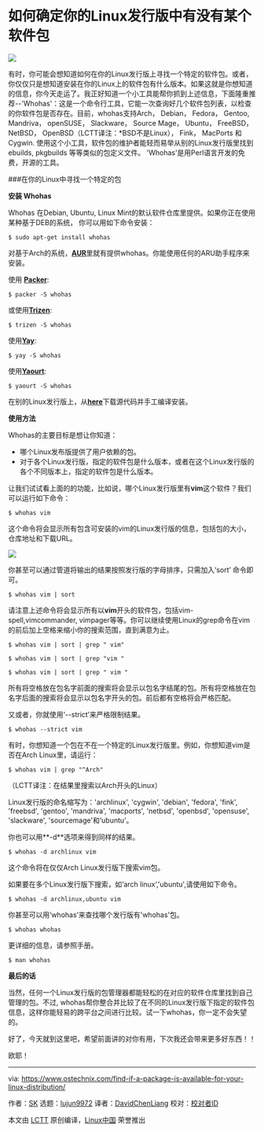 
如何确定你的Linux发行版中有没有某个软件包
======

![](https://www.ostechnix.com/wp-content/uploads/2018/06/Whohas-720x340.png)


有时，你可能会想知道如何在你的Linux发行版上寻找一个特定的软件包。或者，你仅仅只是想知道安装在你的Linux上的软件包有什么版本。如果这就是你想知道的信息，你今天走运了。我正好知道一个小工具能帮你抓到上述信息，下面隆重推荐--'Whohas'：这是一个命令行工具，它能一次查询好几个软件包列表，以检查的你软件包是否存在。目前，whohas支持Arch， Debian， Fedora， Gentoo, Mandriva， openSUSE， Slackware， Source Mage， Ubuntu， FreeBSD， NetBSD， OpenBSD（LCTT译注：*BSD不是Linux）， Fink， MacPorts 和Cygwin. 使用这个小工具，软件包的维护者能轻而易举从别的Linux发行版里找到ebuilds, pkgbuilds 等等类似的包定义文件。
'Whohas'是用Perl语言开发的免费，开源的工具。

###在你的Linux中寻找一个特定的包

**安装 Whohas**


Whohas 在Debian, Ubuntu, Linux Mint的默认软件仓库里提供。如果你正在使用某种基于DEB的系统， 你可以用如下命令安装：

```
$ sudo apt-get install whohas

```

对基于Arch的系统，[**AUR**][1]里就有提供whohas。你能使用任何的ARU助手程序来安装。


使用 [**Packer**][2]:

```
$ packer -S whohas

```

或使用[**Trizen**][3]:


```
$ trizen -S whohas

```

使用[**Yay**][4]:

```
$ yay -S whohas

```

使用[**Yaourt**][5]:

```
$ yaourt -S whohas

```


在别的Linux发行版上，从[**here**][6]下载源代码并手工编译安装。

**使用方法**



Whohas的主要目标是想让你知道：


  * 哪个Linux发布版提供了用户依赖的包。
  * 对于各个Linux发行版，指定的软件包是什么版本，或者在这个Linux发行版的各个不同版本上，指定的软件包是什么版本。



让我们试试看上面的的功能，比如说，哪个Linux发行版里有**vim**这个软件？我们可以运行如下命令：

```
$ whohas vim

```


这个命令将会显示所有包含可安装的vim的Linux发行版的信息，包括包的大小，仓库地址和下载URL。

![][8]


你甚至可以通过管道将输出的结果按照发行版的字母排序，只需加入‘sort’ 命令即可。

```
$ whohas vim | sort

```


请注意上述命令将会显示所有以**vim**开头的软件包，包括vim-spell,vimcommander, vimpager等等。你可以继续使用Linux的grep命令在vim的前后加上空格来缩小你的搜索范围，直到满意为止。

```
$ whohas vim | sort | grep " vim"

$ whohas vim | sort | grep "vim "

$ whohas vim | sort | grep " vim "

```


所有将空格放在包名字前面的搜索将会显示以包名字结尾的包。所有将空格放在包名字后面的搜索将会显示以包名字开头的包。前后都有空格将会严格匹配。


又或者，你就使用‘--strict’来严格限制结果。

```
$ whohas --strict vim

```


有时，你想知道一个包在不在一个特定的Linux发行版里。例如，你想知道vim是否在Arch Linux里，请运行：


```
$ whohas vim | grep "^Arch"

```

（LCTT译注：在结果里搜索以Arch开头的Linux）


Linux发行版的命名缩写为：'archlinux', 'cygwin', 'debian', 'fedora', 'fink', 'freebsd', 'gentoo', 'mandriva', 'macports', 'netbsd', 'openbsd', 'opensuse', 'slackware', 'sourcemage'和‘ubuntu’。


你也可以用**-d**选项来得到同样的结果。


```
$ whohas -d archlinux vim

```


这个命令将在仅仅Arch Linux发行版下搜索vim包。


如果要在多个Linux发行版下搜索，如’arch linux‘,'ubuntu',请使用如下命令。


```
$ whohas -d archlinux,ubuntu vim

```


你甚至可以用‘whohas’来查找哪个发行版有'whohas'包。

```
$ whohas whohas

```

更详细的信息，请参照手册。

```
$ man whohas

```

**最后的话**


当然，任何一个Linux发行版的包管理器都能轻松的在对应的软件仓库里找到自己管理的包。不过, whohas帮你整合并比较了在不同的Linux发行版下指定的软件包信息，这样你能轻易的跨平台之间进行比较。试一下whohas，你一定不会失望的。


好了，今天就到这里吧，希望前面讲的对你有用，下次我还会带来更多好东西！！


欧耶！



--------------------------------------------------------------------------------

via: https://www.ostechnix.com/find-if-a-package-is-available-for-your-linux-distribution/

作者：[SK][a]
选题：[lujun9972](https://github.com/lujun9972)
译者：[DavidChenLiang](https://github.com/davidchenliang)
校对：[校对者ID](https://github.com/校对者ID)

本文由 [LCTT](https://github.com/LCTT/TranslateProject) 原创编译，[Linux中国](https://linux.cn/) 荣誉推出

[a]:https://www.ostechnix.com/author/sk/
[1]:https://aur.archlinux.org/packages/whohas/
[2]:https://www.ostechnix.com/install-packer-arch-linux-2/
[3]:https://www.ostechnix.com/trizen-lightweight-aur-package-manager-arch-based-systems/
[4]:https://www.ostechnix.com/yay-found-yet-another-reliable-aur-helper/
[5]:https://www.ostechnix.com/install-yaourt-arch-linux/
[6]:http://www.philippwesche.org/200811/whohas/intro.html
[7]:data:image/gif;base64,R0lGODlhAQABAIAAAAAAAP///yH5BAEAAAAALAAAAAABAAEAAAIBRAA7
[8]:http://www.ostechnix.com/wp-content/uploads/2018/06/whohas-1.png
